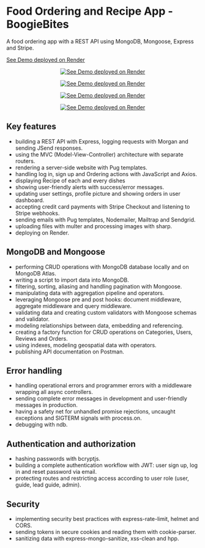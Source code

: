 # Food Ordering and Recipe App - BoogieBites

A food ordering app with a REST API using MongoDB, Mongoose, Express and Stripe.

[See Demo deployed on Render](https://node-travel-app.onrender.com/)
<!-- 
[See API documentation on Postman](https://documenter.getpostman.com/view/11993746/T17Ke7HH?version=latest) -->

<p align="center">
  <a href="https://node-travel-app.onrender.com/">
    <img src="screenshot.png" alt="See Demo deployed on Render">
  </a>
</p>
<p align="center">
  <a href="https://node-travel-app.onrender.com/">
    <img src="screenshot.png" alt="See Demo deployed on Render">
  </a>
</p>
<p align="center">
  <a href="https://node-travel-app.onrender.com/">
    <img src="screenshot.png" alt="See Demo deployed on Render">
  </a>
</p>
<p align="center">
  <a href="https://node-travel-app.onrender.com/">
    <img src="screenshot.png" alt="See Demo deployed on Render">
  </a>
</p>

## Key features

- building a REST API with Express, logging requests with Morgan and sending JSend responses.
- using the MVC (Model-View-Controller) architecture with separate routers.
- rendering a server-side website with Pug templates.
- handling log in, sign up and Ordering actions with JavaScript and Axios.
- displaying Recipe of each and every dishes
- showing user-friendly alerts with success/error messages.
- updating user settings, profile picture and showing orders in user dashboard.
- accepting credit card payments with Stripe Checkout and listening to Stripe webhooks.
- sending emails with Pug templates, Nodemailer, Mailtrap and Sendgrid.
- uploading files with multer and processing images with sharp.
- deploying on Render.

## MongoDB and Mongoose

- performing CRUD operations with MongoDB database locally and on MongoDB Atlas.
- writing a script to import data into MongoDB.
- filtering, sorting, aliasing and handling pagination with Mongoose.
- manipulating data with aggregation pipeline and operators.
- leveraging Mongoose pre and post hooks: document middleware, aggregate middleware and query middleware.
- validating data and creating custom validators with Mongoose schemas and validator.
- modeling relationships between data, embedding and referencing.
- creating a factory function for CRUD operations on Categories, Users, Reviews and Orders.
- using indexes, modeling geospatial data with operators.
- publishing API documentation on Postman.

## Error handling

- handling operational errors and programmer errors with a middleware wrapping all async controllers.
- sending complete error messages in development and user-friendly messages in production.
- having a safety net for unhandled promise rejections, uncaught exceptions and SIGTERM signals with process.on.
- debugging with ndb.

## Authentication and authorization

- hashing passwords with bcryptjs.
- building a complete authentication workflow with JWT: user sign up, log in and reset password via email.
- protecting routes and restricting access according to user role (user, guide, lead guide, admin).

## Security

- implementing security best practices with express-rate-limit, helmet and CORS.
- sending tokens in secure cookies and reading them with cookie-parser.
- sanitizing data with express-mongo-sanitize, xss-clean and hpp.

